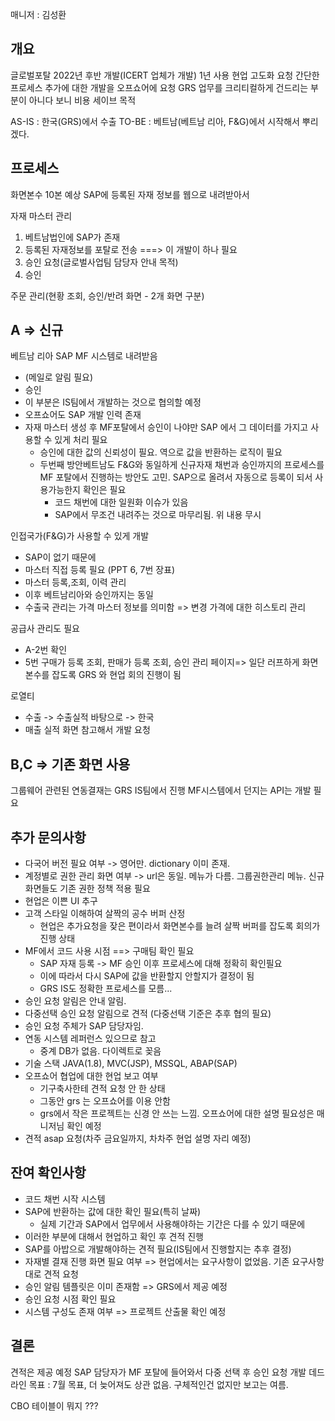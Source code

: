 

매니저 : 김성환

## 개요
글로벌포탈 2022년 후반 개발(ICERT 업체가 개발)
1년 사용
현업 고도화 요청
간단한 프로세스 추가에 대한 개발을 오프쇼어에 요청
GRS 업무를 크리티컬하게 건드리는 부분이 아니다 보니 비용 세이브 목적

AS-IS : 한국(GRS)에서 수출 
TO-BE : 베트남(베트남 리아, F&G)에서 시작해서 뿌리겠다.

## 프로세스
화면본수 10본 예상
SAP에 등록된 자재 정보를 웹으로 내려받아서

자재 마스터 관리
1. 베트남법인에 SAP가 존재 
2. 등록된 자재정보를 포탈로 전송   ===> 이 개발이 하나 필요
3. 승인 요청(글로벌사업팀 담당자 안내 목적) 
4. 승인

주문 관리(현황 조회, 승인/반려 화면 - 2개 화면 구분)


## A => 신규
베트남 리아 SAP  MF 시스템로 내려받음
- (메일로 알림 필요)
- 승인 
- 이 부분은 IS팀에서 개발하는 것으로 협의할 예정
- 오프쇼어도 SAP 개발 인력 존재
- 자재 마스터 생성 후 MF포탈에서 승인이 나야만 SAP 에서 그 데이터를 가지고 사용할 수 있게 처리 필요 
	- 승인에 대한 값의 신뢰성이 필요. 역으로 값을 반환하는 로직이 필요
	- 두번째 방안베트남도 F&G와 동일하게 신규자재 채번과 승인까지의 프로세스를 MF 포탈에서 진행하는 방안도 고민. SAP으로 올려서 자동으로 등록이 되서 사용가능한지 확인은 필요
		- 코드 채번에 대한 일원화 이슈가 있음
		- SAP에서 무조건 내려주는 것으로 마무리됨. 위 내용 무시

인접국가(F&G)가 사용할 수 있게 개발
- SAP이 없기 때문에
- 마스터 직접 등록 필요 (PPT 6, 7번 장표)
- 마스터 등록,조회, 이력 관리
- 이후 베트남리아와 승인까지는 동일
- 수출국 관리는 가격 마스터 정보를 의미함 => 변경 가격에 대한 히스토리 관리


공급사 관리도 필요
- A-2번 확인
- 5번 구매가 등록 조회, 판매가 등록 조회, 승인 관리 페이지=> 일단 러프하게 화면본수를 잡도록 GRS 와 현업 회의 진행이 됨

로열티 
- 수출 -> 수출실적 바탕으로 -> 한국
- 매출 실적 화면 참고해서 개발 요청


## B,C => 기존 화면 사용
그룹웨어 관련된 연동결재는 GRS IS팀에서 진행
MF시스템에서 던지는 API는 개발 필요


## 추가 문의사항
- 다국어 버전  필요 여부 -> 영어만. dictionary 이미 존재.
- 계정별로 권한 관리 화면 여부 -> url은 동일. 메뉴가 다름. 그룹권한관리 메뉴. 신규화면들도 기존 권한 정책 적용 필요
- 현업은 이쁜 UI 추구
- 고객 스타일 이해하여 살짝의 공수 버퍼 산정
	- 현업은 추가요청을 잦은 편이라서 화면본수를 늘려 살짝 버퍼를 잡도록 회의가 진행 상태
- MF에서 코드 사용 시점 ==> 구매팀 확인 필요
	- SAP 자재 등록 -> MF 승인 이후 프로세스에 대해 정확히 확인필요
	- 이에 따라서 다시 SAP에 값을 반환할지 안할지가 결정이 됨
	- GRS IS도 정확한 프로세스를 모름...
- 승인 요청 알림은 안내 알림. 
- 다중선택 승인 요청 알림으로 견적 (다중선택 기준은 추후 협의 필요)
- 승인 요청 주체가 SAP 담당자임.
- 연동 시스템 레퍼런스 있으므로 참고
	- 중계 DB가 없음. 다이렉트로 꽂음
- 기술 스택 JAVA(1.8), MVC(JSP), MSSQL, ABAP(SAP)
- 오프쇼어 협업에 대한  현업 보고 여부
	- 기구축사한테 견적 요청 안 한 상태
	- 그동안 grs 는 오프쇼어를 이용 안함
	- grs에서 작은 프로젝트는 신경 안 쓰는 느낌. 오프쇼어에 대한 설명 필요성은 매니저님 확인 예정
- 견적 asap 요청(차주 금요일까지, 차차주 현업 설명 자리 예정)

## 잔여 확인사항
- 코드 채번 시작 시스템
- SAP에 반환하는 값에 대한 확인 필요(특히 날짜)
	- 실제 기간과 SAP에서 업무에서 사용해야하는 기간은 다를 수 있기 때문에
- 이러한 부분에 대해서 현업하고 확인 후 견적 진행 
- SAP를 아밥으로 개발해야하는 견적 필요(IS팀에서 진행할지는 추후 결정)
- 자재별 결재 진행 화면 필요 여부 => 현업에서는 요구사항이 없었음. 기존 요구사항대로 견적 요청
- 승인 알림 템플릿은 이미 존재함 => GRS에서 제공 예정
- 승인 요청 시점 확인 필요
- 시스템 구성도 존재 여부 => 프로젝트 산출물 확인 예정


## 결론
견적은 제공 예정
SAP 담당자가 MF 포탈에 들어와서 다중 선택 후 승인 요청
개발 데드라인 목표 : 7월 목표, 더 늦어져도 상관 없음. 구체적인건 없지만 보고는 여름.



CBO 테이블이 뭐지 ???
